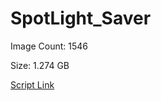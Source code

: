 # SpotLight_Saver

Image Count: 1546

Size: 1.274 GB

[Script Link](https://github.com/liuyal/Archive/blob/master/Python/Utilities/Miscellaneous/spotlight_saver.py)